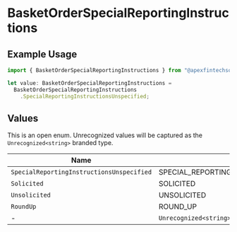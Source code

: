 # BasketOrderSpecialReportingInstructions

## Example Usage

```typescript
import { BasketOrderSpecialReportingInstructions } from "@apexfintechsolutions/ascend-sdk/models/components";

let value: BasketOrderSpecialReportingInstructions =
  BasketOrderSpecialReportingInstructions
    .SpecialReportingInstructionsUnspecified;
```

## Values

This is an open enum. Unrecognized values will be captured as the `Unrecognized<string>` branded type.

| Name                                       | Value                                      |
| ------------------------------------------ | ------------------------------------------ |
| `SpecialReportingInstructionsUnspecified`  | SPECIAL_REPORTING_INSTRUCTIONS_UNSPECIFIED |
| `Solicited`                                | SOLICITED                                  |
| `Unsolicited`                              | UNSOLICITED                                |
| `RoundUp`                                  | ROUND_UP                                   |
| -                                          | `Unrecognized<string>`                     |